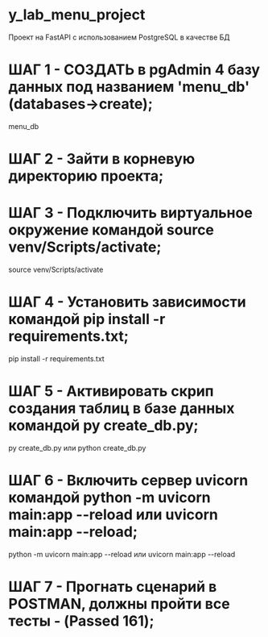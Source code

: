 # y_lab_menu_project
Проект на FastAPI с использованием PostgreSQL в качестве БД

# ШАГ 1 - СОЗДАТЬ в pgAdmin 4 базу данных под названием 'menu_db' (databases->create);
menu_db
# ШАГ 2 - Зайти в корневую директорию проекта;
# ШАГ 3 - Подключить виртуальное окружение командой source venv/Scripts/activate;
source venv/Scripts/activate
# ШАГ 4 - Установить зависимости командой pip install -r requirements.txt;
pip install -r requirements.txt
# ШАГ 5 - Активировать скрип создания таблиц в базе данных командой py create_db.py;
py create_db.py или python create_db.py
# ШАГ 6 - Включить сервер uvicorn командой python -m uvicorn main:app --reload или uvicorn main:app --reload;
python -m uvicorn main:app --reload или uvicorn main:app --reload
# ШАГ 7 - Прогнать сценарий в POSTMAN, должны пройти все тесты - (Passed 161);
